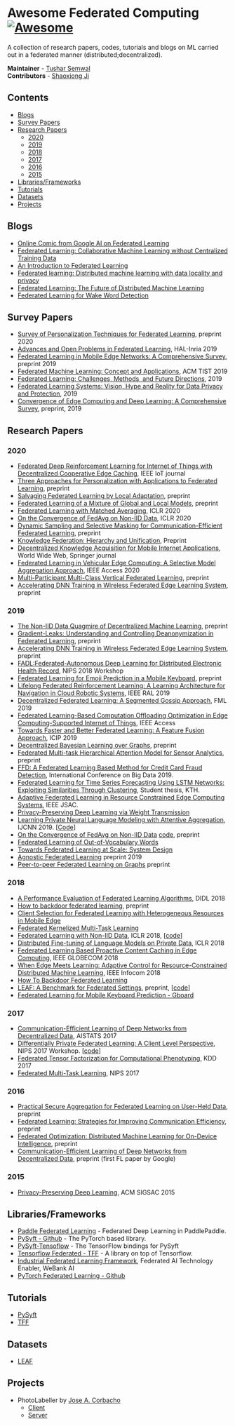 # Awesome Federated Computing [![Awesome](https://cdn.rawgit.com/sindresorhus/awesome/d7305f38d29fed78fa85652e3a63e154dd8e8829/media/badge.svg)](https://github.com/sindresorhus/awesome)
A collection of research papers, codes, tutorials and blogs on ML carried out in a federated manner (distributed;decentralized).

**Maintainer** - [Tushar Semwal](https://github.com/tushar-semwal)  
**Contributors** - [Shaoxiong Ji](https://shaoxiongji.github.io)

## Contents
  - [Blogs](#blogs)
  - [Survey Papers](#survey-papers)
  - [Research Papers](#research-papers)
    - [2020](#2020)
    - [2019](#2019)
    - [2018](#2018)
    - [2017](#2017)
    - [2016](#2016)
    - [2015](#2015)
  - [Libraries/Frameworks](#librariesframeworks)
  - [Tutorials](#tutorials)
  - [Datasets](#datasets)
  - [Projects](#projects)

## Blogs
* [Online Comic from Google AI on Federated Learning](https://federated.withgoogle.com/)
* [Federated Learning: Collaborative Machine Learning without Centralized Training Data](https://ai.googleblog.com/2017/04/federated-learning-collaborative.html)
* [An Introduction to Federated Learning](http://vision.cloudera.com/an-introduction-to-federated-learning/)
* [Federated learning: Distributed machine learning with data locality and privacy](https://blog.fastforwardlabs.com/2018/11/14/federated-learning.html)
* [Federated Learning: The Future of Distributed Machine Learning](https://medium.com/syncedreview/federated-learning-the-future-of-distributed-machine-learning-eec95242d897)
* [Federated Learning for Wake Word Detection](https://medium.com/snips-ai/federated-learning-for-wake-word-detection-c8b8c5cdd2c5)

## Survey Papers
* [Survey of Personalization Techniques for Federated Learning](https://arxiv.org/pdf/2003.08673.pdf), preprint 2020
* [Advances and Open Problems in Federated Learning](https://hal.inria.fr/hal-02406503/document), HAL-Inria 2019
* [Federated Learning in Mobile Edge Networks: A Comprehensive Survey](https://arxiv.org/abs/1909.11875), preprint 2019
* [Federated Machine Learning: Concept and Applications](https://dl.acm.org/citation.cfm?id=3298981), ACM TIST 2019
* [Federated Learning: Challenges, Methods, and Future Directions](https://arxiv.org/pdf/1908.07873.pdf), 2019
* [Federated Learning Systems: Vision, Hype and Reality for Data Privacy and Protection](https://arxiv.org/pdf/1907.09693.pdf), 2019
* [Convergence of Edge Computing and Deep Learning: A Comprehensive Survey](https://arxiv.org/pdf/1907.08349.pdf), preprint, 2019
  
## Research Papers
### 2020
* [Federated Deep Reinforcement Learning for Internet of Things with Decentralized Cooperative Edge Caching](https://doi.org/10.1109/JIOT.2020.2986803), IEEE IoT journal
* [Three Approaches for Personalization with Applications to Federated Learning](https://arxiv.org/abs/2002.10619), preprint
* [Salvaging Federated Learning by Local Adaptation](https://arxiv.org/abs/2002.04758), preprint
* [Federated Learning of a Mixture of Global and Local Models](https://arxiv.org/abs/2002.05516), preprint
* [Federated Learning with Matched Averaging](https://arxiv.org/pdf/2002.06440.pdf), ICLR 2020
* [On the Convergence of FedAvg on Non-IID Data](https://arxiv.org/abs/1907.02189), ICLR 2020
* [Dynamic Sampling and Selective Masking for Communication-Efficient Federated Learning](https://arxiv.org/abs/2003.09603), preprint
* [Knowledge Federation: Hierarchy and Unification](https://arxiv.org/pdf/2002.01647.pdf), Preprint
* [Decentralized Knowledge Acquisition for Mobile Internet Applications](https://link.springer.com/article/10.1007/s11280-019-00775-w), World Wide Web, Springer journal
* [Federated Learning in Vehicular Edge Computing: A Selective Model Aggregation Approach](https://ieeexplore.ieee.org/abstract/document/8964354), IEEE Access 2020  
* [Multi-Participant Multi-Class Vertical Federated Learning](https://arxiv.org/pdf/2001.11154.pdf), preprint
* [Accelerating DNN Training in Wireless Federated Edge Learning System](https://arxiv.org/pdf/1905.09712.pdf), preprint 

### 2019
* [The Non-IID Data Quagmire of Decentralized Machine Learning](https://arxiv.org/abs/1910.00189), preprint
* [Gradient-Leaks: Understanding and Controlling Deanonymization in Federated Learning](https://arxiv.org/abs/1805.05838), preprint
* [Accelerating DNN Training in Wireless Federated Edge Learning System](https://arxiv.org/abs/1905.09712), preprint
* [FADL:Federated-Autonomous Deep Learning for Distributed Electronic Health Record](https://arxiv.org/pdf/1811.11400.pdf), NIPS 2018 Workshop 
* [Federated Learning for Emoji Prediction in a Mobile Keyboard](https://arxiv.org/pdf/1906.04329.pdf), preprint
* [Lifelong Federated Reinforcement Learning: A Learning Architecture for Navigation in Cloud Robotic Systems](https://arxiv.org/abs/1901.06455), IEEE RAL 2019
* [Decentralized Federated Learning: A Segmented Gossip Approach](https://arxiv.org/abs/1908.07782), FML 2019
* [Federated Learning-Based Computation Offloading Optimization in Edge Computing-Supported Internet of Things](https://ieeexplore.ieee.org/document/8728285), IEEE Access
* [Towards Faster and Better Federated Learning: A Feature Fusion Approach](https://ieeexplore.ieee.org/abstract/document/8803001/), ICIP 2019
* [Decentralized Bayesian Learning over Graphs](https://arxiv.org/pdf/1905.10466.pdf), preprint
* [Federated Multi-task Hierarchical Attention Model for Sensor Analytics](https://arxiv.org/pdf/1905.05142.pdf), preprint
* [FFD: A Federated Learning Based Method for Credit Card Fraud Detection](https://link.springer.com/chapter/10.1007/978-3-030-23551-2_2), International Conference on Big Data 2019.
* [Federated Learning for Time Series Forecasting Using LSTM Networks: Exploiting Similarities Through Clustering](http://www.diva-portal.org/smash/record.jsf?pid=diva2%3A1334598&dswid=-6117), Student thesis, KTH.
* [Adaptive Federated Learning in Resource Constrained Edge Computing Systems](https://arxiv.org/abs/1804.05271), IEEE JSAC.
* [Privacy-Preserving Deep Learning via Weight Transmission](https://arxiv.org/abs/1809.03272)
* [Learning Private Neural Language Modeling with Attentive Aggregation](https://arxiv.org/pdf/1812.07108), IJCNN 2019. [[Code](https://github.com/shaoxiongji/fed-att)]
* [On the Convergence of FedAvg on Non-IID Data](https://arxiv.org/abs/1907.02189) [code](https://github.com/lx10077/fedavgpy), preprint 
* [Federated Learning of Out-of-Vocabulary Words](https://arxiv.org/pdf/1903.10635.pdf)
* [Towards Federated Learning at Scale: System Design](https://arxiv.org/abs/1902.01046)
* [Agnostic Federated Learning](https://arxiv.org/abs/1902.00146) preprint 2019
* [Peer-to-peer Federated Learning on Graphs](https://arxiv.org/abs/1901.11173) preprint 
### 2018
* [A Performance Evaluation of Federated Learning Algorithms](https://dl.acm.org/doi/10.1145/3286490.3286559), DIDL 2018
* [How to backdoor federated learning](https://arxiv.org/pdf/1807.00459), preprint
* [Client Selection for Federated Learning with Heterogeneous Resources in Mobile Edge](https://arxiv.org/abs/1804.08333)
* [Federated Kernelized Multi-Task Learning](http://www.sysml.cc/doc/30.pdf)
* [Federated Learning with Non-IID Data](https://arxiv.org/abs/1806.00582), ICLR 2018, [[code](https://github.com/lx10077/fedavgpy)]
* [Distributed Fine-tuning of Language Models on Private Data](https://openreview.net/pdf?id=HkgNdt26Z), ICLR 2018
* [Federated Learning Based Proactive Content Caching in Edge Computing](https://ieeexplore.ieee.org/abstract/document/8647616/), IEEE GLOBECOM 2018
* [When Edge Meets Learning: Adaptive Control for Resource-Constrained Distributed Machine Learning](http://www.commsp.ee.ic.ac.uk/~wiser/dais-ita/tiffany_papers/infocom_2018.pdf), IEEE Infocom 2018
* [How To Backdoor Federated Learning](https://arxiv.org/abs/1807.00459)
* [LEAF: A Benchmark for Federated Settings](https://arxiv.org/abs/1812.01097), preprint, [[code](https://github.com/TalwalkarLab/leaf)]
* [Federated Learning for Mobile Keyboard Prediction - Gboard](https://arxiv.org/abs/1811.03604)
### 2017
* [Communication-Efficient Learning of Deep Networks from Decentralized Data](https://arxiv.org/abs/1602.05629), AISTATS 2017
* [Differentially Private Federated Learning: A Client Level Perspective](https://arxiv.org/abs/1712.07557), NIPS 2017 Workshop. [[code](https://github.com/SAP/machine-learning-diff-private-federated-learning)]
* [Federated Tensor Factorization for Computational Phenotyping](https://www.ncbi.nlm.nih.gov/pmc/articles/PMC5652331/), KDD 2017 
* [Federated Multi-Task Learning](http://papers.nips.cc/paper/7029-federated-multi-task-learning.pdf), NIPS 2017
### 2016
* [Practical Secure Aggregation for Federated Learning on User-Held Data](https://arxiv.org/abs/1611.04482), preprint
* [Federated Learning: Strategies for Improving Communication Efficiency](https://arxiv.org/abs/1610.05492), preprint
* [Federated Optimization: Distributed Machine Learning for On-Device Intelligence](https://arxiv.org/abs/1610.02527), preprint
* [Communication-Efficient Learning of Deep Networks from Decentralized Data](https://arxiv.org/abs/1602.05629), preprint (first FL paper by Google)
### 2015
* [Privacy-Preserving Deep Learning](https://www.comp.nus.edu.sg/~reza/files/Shokri-CCS2015.pdf), ACM SIGSAC 2015

## Libraries/Frameworks
* [Paddle Federated Learning](https://github.com/PaddlePaddle/PaddleFL) - Federated Deep Learning in PaddlePaddle.
* [PySyft - Github](https://github.com/OpenMined/PySyft) - The PyTorch based library.
* [PySyft-Tensoflow](https://github.com/OpenMined/PySyft-TensorFlow) - The TensorFlow bindings for PySyft
* [Tensorflow Federated - TFF](https://www.tensorflow.org/federated) - A library on top of Tensorflow.
* [Industrial Federated Learning Framework](https://github.com/WeBankFinTech/FATE), Federated AI Technology Enabler, WeBank AI
* [PyTorch Federated Learning - Github](https://github.com/shaoxiongji/federated-learning)

## Tutorials
* [PySyft](https://github.com/OpenMined/PySyft/tree/dev/examples/tutorials)
* [TFF](https://www.tensorflow.org/federated/tutorials/federated_learning_for_image_classification) 

## Datasets
* [LEAF](https://github.com/TalwalkarLab/leaf)

## Projects
* PhotoLabeller by [Jose A. Corbacho](https://github.com/mccorby)
  - [Client](https://github.com/mccorby/PhotoLabeller)
  - [Server](https://github.com/mccorby/PhotoLabellerServer)

